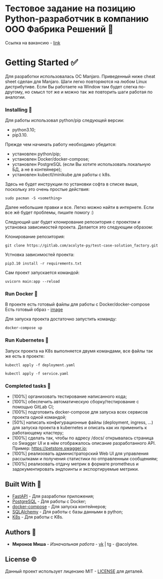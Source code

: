 # Тестовое задание на позицию Python-разработчик в компанию ООО Фабрика Решений 📄
Ссылка на вакансию - [link](https://tomsk.hh.ru/vacancy/80082407?hhtmFrom=chat)

# Getting Started ✅
Для разработки использовалась ОС Manjaro. Приведенный ниже cheat sheet сделан для Manjaro. Шаги легко повторяются на любом Linux дистрибутиве.
Если Вы работаете на Window там будет слегка по-другому, но смысл тот же и можно так же повторить шаги работая по аналогии.

### Installing 🔨
Для работы использовал python/pip следующей версии:
* python3.10;
* pip3.10.

Прежде чем начинать работу необходимо убедится:
  * установлен python/pip;
  * установлен Docker/docker-compose;
  * установлен PostgreSQL (если Вы хотите использовать локальную БД, а не в контейнере);
  * установлен kubectl/minikube для работы с k8s.

Здесь не будет инструкции по установки софта в списке выше, поскольку это очень простые действия:
```
sudo pacman -S <something>
```
Далее небольшие правки и все. Легко можно найти в интернете. Если все жё будет проблемы, пишите помогу :)

Следующий шаг будет клонирование репозитория с проектом и установка зависимостей проекта. Делается это следующим образом:

Клонирование репозитория:
```
git clone https://gitlab.com/acolyte-py/test-case-solution_factory.git
```
Устновка зависимостей проекта:
```
pip3.10 install -r requirements.txt
```
Сам проект запускается командой:
```
uvicorn main:app --reload
```

### Run Docker 🔴
В проекте есть готовый файлы для работы с Docker/docker-compose
Есть готовый образ - [image](https://hub.docker.com/repository/docker/acolytelovedev/fabric-api-k8s/general)

Для запуска проекта достаточно запустить команду:
```
docker-compose up
```

### Run Kubernetes 🔴
Запуск проекта на K8s выполняется двумя командами, все файлы так же есть в проекте:
```
kubectl apply -f deployment.yaml
```
```
kubectl apply -f service.yaml
```

### Completed tasks 🐾
* [100%] организовать тестирование написанного кода;
* [100%] обеспечить автоматическую сборку/тестирование с помощью GitLab CI;
* [100%] подготовить docker-compose для запуска всех сервисов проекта одной командой;
* [50%] 
написать конфигурационные файлы (deployment, ingress, …) для запуска проекта в kubernetes и описать как их применить к работающему кластеру;
* [100%] сделать так, чтобы по адресу /docs/ открывалась страница со Swagger UI и в нём отображалось описание разработанного API. Пример: https://petstore.swagger.io;
* [100%] реализовать администраторский Web UI для управления рассылками и получения статистики по отправленным сообщениям;
* [100%] реализовать отдачу метрик в формате prometheus и задокументировать эндпоинты и экспортируемые метрики.


## Built With 🔧
* [FastAPI](https://fastapi.tiangolo.com/) - Для разработки приложения;
* [PostgreSQL](https://www.postgresql.org/docs/) - Для работы с Docker;
* [docker-compose](https://docs.docker.com/compose/) - Для запуска контейнеров;
* [SQLAlchemy](https://docs.sqlalchemy.org/en/20/) - Для работы с базы данными в python;
* [K8s](https://kubernetes.io/docs/home/) - Для работы с K8s.

## Authors 🗿

* **Миронов Миша** - *Изначальная работа* - [vk](https://vk.com/acolyte_py) | tg - @acolytee.

## License ©

Данный проект использует лицензию MIT - [LICENSE](LICENSE) для деталей.
